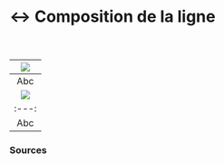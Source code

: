 # ↔️ Composition de la ligne

  
### &nbsp;

|![](links/set-line-composition/links/0-Ligne12.gif) |
|:---:|
| Abc | 
|![](links/set-line-composition/links/0-Ligne20.gif) |
|:---:|
| Abc |



### Sources

<!-- - **Prénom Nom**  
  *Titre*, 0000 -->

<!-- [^1]: Adrian Frutiger, *Type, Sign, Symbol*, 1980 -->

